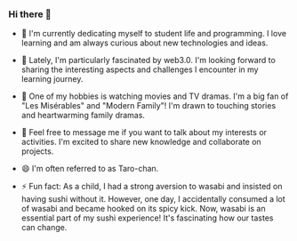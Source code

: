 ### Hi there 👋


- 🔭 I'm currently dedicating myself to student life and programming. I love learning and am always curious about new technologies and ideas.

- 🌱 Lately, I'm particularly fascinated by web3.0. I'm looking forward to sharing the interesting aspects and challenges I encounter in my learning journey.

- 👯 One of my hobbies is watching movies and TV dramas. I'm a big fan of "Les Misérables" and "Modern Family"! I'm drawn to touching stories and heartwarming family dramas.

- 💬 Feel free to message me if you want to talk about my interests or activities. I'm excited to share new knowledge and collaborate on projects.

- 😄 I'm often referred to as Taro-chan.

- ⚡ Fun fact: As a child, I had a strong aversion to wasabi and insisted on having sushi without it. However, one day, I accidentally consumed a lot of wasabi and became hooked on its spicy kick. Now, wasabi is an essential part of my sushi experience! It's fascinating how our tastes can change.
